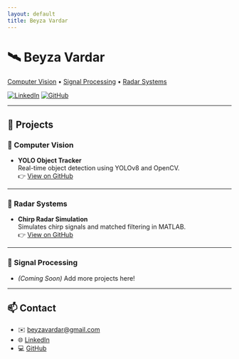 ```yaml
---
layout: default
title: Beyza Vardar
---
```


# 🛰️ Beyza Vardar

[Computer Vision](#computer-vision) • [Signal Processing](#signal-processing) • [Radar Systems](#radar-systems)

[![LinkedIn](https://img.shields.io/badge/LinkedIn-Profile-blue?logo=linkedin)](https://www.linkedin.com/in/beyza-vardar)
[![GitHub](https://img.shields.io/badge/GitHub-Repos-black?logo=github)](https://github.com/vardarbeyza)

---

## 📂 Projects

### 🧠 Computer Vision
- **YOLO Object Tracker**  
  Real-time object detection using YOLOv8 and OpenCV.  
  👉 [View on GitHub](https://github.com/vardarbeyza/yolo-tracker)

---

### 📡 Radar Systems
- **Chirp Radar Simulation**  
  Simulates chirp signals and matched filtering in MATLAB.  
  👉 [View on GitHub](https://github.com/vardarbeyza/chirp-radar)

---

### 🔬 Signal Processing
- _(Coming Soon)_ Add more projects here!

---

## 📫 Contact

- ✉️ beyzavardar@gmail.com  
- 🌐 [LinkedIn](https://www.linkedin.com/in/beyza-vardar)  
- 💻 [GitHub](https://github.com/vardarbeyza)
